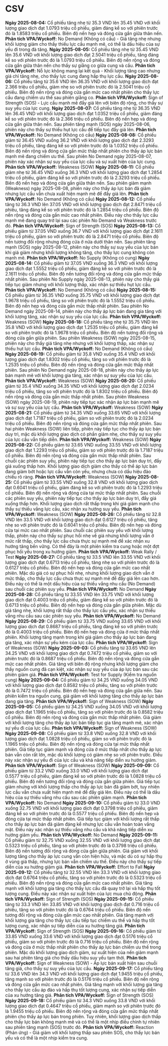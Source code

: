 # CSV

**Ngày 2025-08-04:** Cổ phiếu tăng nhẹ từ 35.3 VND lên 35.45 VND với khối lượng giao dịch đạt 1.0793 triệu cổ phiếu, giảm đáng kể so với phiên trước đó là 1.8583 triệu cổ phiếu. Biên độ nến hẹp và đóng cửa gần giữa thân nến. **Phân tích VPA/Wyckoff:** No Demand (Không có cầu) - Giá tăng nhẹ nhưng khối lượng giảm cho thấy thiếu lực cầu mạnh mẽ, có thể là dấu hiệu của sự yếu đi trong đà tăng.
**Ngày 2025-08-05:** Cổ phiếu tăng nhẹ từ 35.45 VND lên 35.6 VND với khối lượng giao dịch đạt 2.5041 triệu cổ phiếu, tăng đáng kể so với phiên trước đó là 1.0793 triệu cổ phiếu. Biên độ nến rộng và đóng cửa gần giữa thân nến cho thấy sự giằng co giữa cung và cầu. **Phân tích VPA/Wyckoff:** Nỗ lực không mang lại kết quả - Khối lượng tăng cao nhưng giá chỉ tăng nhẹ, cho thấy lực cung đang hấp thụ lực cầu.
**Ngày 2025-08-06:** Cổ phiếu tăng từ 35.6 VND lên 36.35 VND với khối lượng giao dịch đạt 2.366 triệu cổ phiếu, giảm nhẹ so với phiên trước đó là 2.5041 triệu cổ phiếu. Biên độ nến rộng và đóng cửa gần mức cao nhất phiên cho thấy lực cầu đang chiếm ưu thế sau phiên giằng co. **Phân tích VPA/Wyckoff:** Sign of Strength (SOS) - Lực cầu mạnh mẽ đẩy giá lên với biên độ rộng, cho thấy sự suy yếu của lực cung.
**Ngày 2025-08-07:** Cổ phiếu tăng nhẹ từ 36.35 VND lên 36.45 VND với khối lượng giao dịch đạt 1.0352 triệu cổ phiếu, giảm đáng kể so với phiên trước đó là 2.366 triệu cổ phiếu. Biên độ nến hẹp và đóng cửa gần giữa thân nến. Sau phiên tăng mạnh (SOS) ngày 2025-08-06, phiên này cho thấy sự thiếu hụt lực cầu để tiếp tục đẩy giá lên. **Phân tích VPA/Wyckoff:** No Demand (Không có cầu)
**Ngày 2025-08-08:** Cổ phiếu giảm từ 36.45 VND xuống 36.2 VND với khối lượng giao dịch đạt 2.3293 triệu cổ phiếu, tăng đáng kể so với phiên trước đó là 1.0352 triệu cổ phiếu. Biên độ nến rộng và đóng cửa gần mức thấp nhất phiên cho thấy áp lực bán mạnh mẽ đang chiếm ưu thế. Sau phiên No Demand ngày 2025-08-07, phiên này xác nhận sự suy yếu của lực cầu và sự xuất hiện của lực cung. **Phân tích VPA/Wyckoff:** Weakness (SOW)
**Ngày 2025-08-11:** Cổ phiếu giảm nhẹ từ 36.45 VND xuống 36.3 VND với khối lượng giao dịch đạt 1.2854 triệu cổ phiếu, giảm đáng kể so với phiên trước đó là 2.3293 triệu cổ phiếu. Biên độ nến hẹp và đóng cửa gần giữa thân nến. Sau phiên giảm mạnh (Weakness) ngày 2025-08-08, phiên này cho thấy áp lực bán đã giảm nhưng lực cầu vẫn chưa xuất hiện mạnh mẽ để đẩy giá lên. **Phân tích VPA/Wyckoff:** No Demand (Không có cầu)
**Ngày 2025-08-12:** Cổ phiếu tăng từ 36.3 VND lên 37.05 VND với khối lượng giao dịch đạt 2.8471 triệu cổ phiếu, tăng đáng kể so với phiên trước đó là 1.2854 triệu cổ phiếu. Biên độ nến rộng và đóng cửa gần mức cao nhất phiên. Điều này cho thấy lực cầu mạnh mẽ đang quay trở lại sau các phiên No Demand và Weakness trước đó. **Phân tích VPA/Wyckoff:** Sign of Strength (SOS)
**Ngày 2025-08-13:** Cổ phiếu giảm từ 37.05 VND xuống 36.7 VND với khối lượng giao dịch đạt 2.1611 triệu cổ phiếu, giảm so với phiên trước đó là 2.8471 triệu cổ phiếu. Biên độ nến tương đối rộng nhưng đóng cửa ở nửa dưới thân nến. Sau phiên tăng mạnh (SOS) ngày 2025-08-12, phiên này cho thấy sự suy yếu của lực bán khi giá giảm nhưng khối lượng không tăng, cho thấy lực cung không còn mạnh mẽ. **Phân tích VPA/Wyckoff:** No Supply (Không có cung)
**Ngày 2025-08-14:** Cổ phiếu giảm từ 37.05 VND xuống 36.3 VND với khối lượng giao dịch đạt 1.5552 triệu cổ phiếu, giảm đáng kể so với phiên trước đó là 2.1611 triệu cổ phiếu. Biên độ nến tương đối rộng và đóng cửa gần mức thấp nhất phiên. Sau phiên No Supply ngày 2025-08-13, phiên này cho thấy giá tiếp tục giảm nhưng với khối lượng thấp, xác nhận sự thiếu hụt lực cầu. **Phân tích VPA/Wyckoff:** No Demand (Không có cầu)
**Ngày 2025-08-15:** Cổ phiếu giảm từ 36.35 VND xuống 35.75 VND với khối lượng giao dịch đạt 1.9678 triệu cổ phiếu, tăng so với phiên trước đó là 1.5552 triệu cổ phiếu. Biên độ nến hẹp và đóng cửa gần mức thấp nhất phiên. Sau phiên No Demand ngày 2025-08-14, phiên này cho thấy áp lực bán đang gia tăng với khối lượng tăng, xác nhận sự suy yếu của lực cầu. **Phân tích VPA/Wyckoff:** Weakness (SOW)
**Ngày 2025-08-18:** Cổ phiếu tăng nhẹ từ 35.75 VND lên 35.8 VND với khối lượng giao dịch đạt 1.2535 triệu cổ phiếu, giảm đáng kể so với phiên trước đó là 1.9678 triệu cổ phiếu. Biên độ nến tương đối rộng và đóng cửa gần giữa phiên. Sau phiên Weakness (SOW) ngày 2025-08-15, phiên này cho thấy giá tăng nhẹ nhưng với khối lượng thấp, xác nhận sự thiếu hụt lực cầu. **Phân tích VPA/Wyckoff:** No Demand (Không có cầu)
**Ngày 2025-08-19:** Cổ phiếu giảm từ 35.8 VND xuống 35.4 VND với khối lượng giao dịch đạt 1.8302 triệu cổ phiếu, tăng so với phiên trước đó là 1.2535 triệu cổ phiếu. Biên độ nến rộng và đóng cửa gần mức thấp nhất phiên. Sau phiên No Demand ngày 2025-08-18, phiên này cho thấy áp lực bán mạnh mẽ với khối lượng gia tăng, xác nhận sự suy yếu của lực cầu. **Phân tích VPA/Wyckoff:** Weakness (SOW)
**Ngày 2025-08-20:** Cổ phiếu giảm từ 35.4 VND xuống 34.35 VND với khối lượng giao dịch đạt 2.0234 triệu cổ phiếu, tăng so với phiên trước đó là 1.8302 triệu cổ phiếu. Biên độ nến rộng và đóng cửa gần mức thấp nhất phiên. Sau phiên Weakness (SOW) ngày 2025-08-19, phiên này tiếp tục xác nhận áp lực bán mạnh mẽ và sự suy yếu của lực cầu. **Phân tích VPA/Wyckoff:** Weakness (SOW)
**Ngày 2025-08-21:** Cổ phiếu giảm từ 34.35 VND xuống 33.65 VND với khối lượng giao dịch đạt 1.7187 triệu cổ phiếu, giảm so với phiên trước đó là 2.0234 triệu cổ phiếu. Biên độ nến rộng và đóng cửa gần mức thấp nhất phiên. Sau hai phiên Weakness (SOW) liên tiếp, phiên này tiếp tục cho thấy áp lực bán duy trì, mặc dù khối lượng giao dịch có phần giảm nhẹ, cho thấy sự suy yếu của lực cầu vẫn tiếp diễn. **Phân tích VPA/Wyckoff:** Weakness (SOW)
**Ngày 2025-08-22:** Cổ phiếu giảm từ 33.65 VND xuống 33.55 VND với khối lượng giao dịch đạt 1.2293 triệu cổ phiếu, giảm so với phiên trước đó là 1.7187 triệu cổ phiếu. Biên độ nến rộng và đóng cửa gần mức thấp nhất phiên. Sau chuỗi các phiên suy yếu, phiên này tiếp tục cho thấy áp lực bán duy trì, đẩy giá xuống thấp hơn. Khối lượng giao dịch giảm cho thấy có thể áp lực bán đang giảm bớt hoặc lực cầu vẫn còn yếu, nhưng chưa có dấu hiệu đảo chiều rõ ràng. **Phân tích VPA/Wyckoff:** Weakness (SOW)
**Ngày 2025-08-25:** Cổ phiếu giảm từ 33.55 VND xuống 32.8 VND với khối lượng giao dịch đạt 0.6041 triệu cổ phiếu, giảm đáng kể so với phiên trước đó là 1.2293 triệu cổ phiếu. Biên độ nến rộng và đóng cửa tại mức thấp nhất phiên. Sau chuỗi các phiên suy yếu, phiên này tiếp tục cho thấy áp lực bán duy trì, đẩy giá xuống thấp hơn. Khối lượng giao dịch rất thấp trong khi giá giảm mạnh cho thấy sự thiếu vắng lực cầu, xác nhận xu hướng suy yếu. **Phân tích VPA/Wyckoff:** Weakness (SOW)
**Ngày 2025-08-26:** Cổ phiếu tăng từ 32.8 VND lên 33.5 VND với khối lượng giao dịch đạt 0.6127 triệu cổ phiếu, tăng nhẹ so với phiên trước đó là 0.6041 triệu cổ phiếu. Biên độ nến hẹp và đóng cửa tại mức cao nhất phiên. Sau chuỗi các phiên suy yếu với khối lượng thấp, phiên này cho thấy sự phục hồi nhẹ về giá nhưng khối lượng vẫn ở mức rất thấp, cho thấy lực cầu chưa thực sự mạnh mẽ để xác nhận xu hướng tăng bền vững. Có thể đây là một phiên kiểm tra cung hoặc một đợt phục hồi yếu trong xu hướng giảm. **Phân tích VPA/Wyckoff:** Weak Rally / Test
**Ngày 2025-08-27:** Cổ phiếu tăng từ 33.5 VND lên 33.55 VND với khối lượng giao dịch đạt 0.6713 triệu cổ phiếu, tăng nhẹ so với phiên trước đó là 0.6127 triệu cổ phiếu. Biên độ nến hẹp và đóng cửa gần mức cao nhất phiên. Mặc dù giá có sự phục hồi nhẹ, nhưng khối lượng giao dịch vẫn ở mức thấp, cho thấy lực cầu chưa thực sự mạnh mẽ để đẩy giá lên cao hơn. Điều này có thể là một dấu hiệu của sự thiếu vắng nhu cầu (No Demand) sau chuỗi các phiên suy yếu. **Phân tích VPA/Wyckoff:** No Demand
**Ngày 2025-08-28:** Cổ phiếu tăng từ 33.55 VND lên 33.75 VND với khối lượng giao dịch đạt 0.4003 triệu cổ phiếu, giảm đáng kể so với phiên trước đó là 0.6713 triệu cổ phiếu. Biên độ nến hẹp và đóng cửa gần giữa phiên. Mặc dù giá tăng nhẹ, khối lượng rất thấp cho thấy lực cầu yếu, xác nhận sự thiếu vắng nhu cầu sau các phiên suy yếu. **Phân tích VPA/Wyckoff:** No Demand
**Ngày 2025-08-29:** Cổ phiếu giảm từ 33.75 VND xuống 33.65 VND với khối lượng giao dịch đạt 0.8687 triệu cổ phiếu, tăng đáng kể so với phiên trước đó là 0.4003 triệu cổ phiếu. Biên độ nến hẹp và đóng cửa ở mức thấp nhất phiên. Khối lượng tăng mạnh trong khi giá giảm cho thấy áp lực bán đang gia tăng, xác nhận sự yếu kém của lực cầu. **Phân tích VPA/Wyckoff:** Sign of Weakness (SOW)
**Ngày 2025-09-03:** Cổ phiếu tăng từ 33.65 VND lên 34.25 VND với khối lượng giao dịch đạt 0.7472 triệu cổ phiếu, giảm so với phiên trước đó là 0.8687 triệu cổ phiếu. Biên độ nến rộng và đóng cửa gần mức cao nhất phiên. Giá tăng với biên độ rộng nhưng khối lượng giảm cho thấy nguồn cung đã cạn kiệt, xác nhận sự suy yếu của áp lực bán sau các phiên giảm giá. **Phân tích VPA/Wyckoff:** Test for Supply (Kiểm tra nguồn cung)
**Ngày 2025-09-04:** Cổ phiếu giảm từ 34.25 VND xuống 34.05 VND với khối lượng giao dịch đạt 0.8582 triệu cổ phiếu, tăng so với phiên trước đó là 0.7472 triệu cổ phiếu. Biên độ nến hẹp và đóng cửa gần giữa nến. Sau phiên kiểm tra nguồn cung, giá giảm với khối lượng tăng cho thấy áp lực bán đang gia tăng. **Phân tích VPA/Wyckoff:** Sign of Weakness (SOW)
**Ngày 2025-09-05:** Cổ phiếu giảm từ 34.25 VND xuống 34.05 VND với khối lượng giao dịch đạt 1.1965 triệu cổ phiếu, tăng so với phiên trước đó là 0.8582 triệu cổ phiếu. Biên độ nến rộng và đóng cửa gần mức thấp nhất phiên. Giá giảm với khối lượng tăng cho thấy áp lực bán tiếp tục gia tăng mạnh mẽ, xác nhận sự yếu đi của lực cầu. **Phân tích VPA/Wyckoff:** Sign of Weakness (SOW)
**Ngày 2025-09-08:** Cổ phiếu giảm từ 33.8 VND xuống 32.8 VND với khối lượng giao dịch đạt 1.0828 triệu cổ phiếu, giảm so với phiên trước đó là 1.1965 triệu cổ phiếu. Biên độ nến rộng và đóng cửa tại mức thấp nhất phiên. Giá tiếp tục giảm mạnh và đóng cửa ở mức thấp nhất cho thấy áp lực bán vẫn còn rất lớn, mặc dù khối lượng có giảm nhẹ so với phiên trước. Điều này xác nhận sự yếu đi của lực cầu và khả năng tiếp diễn xu hướng giảm. **Phân tích VPA/Wyckoff:** Sign of Weakness (SOW)
**Ngày 2025-09-09:** Cổ phiếu giảm từ 33.2 VND xuống 33.0 VND với khối lượng giao dịch đạt 0.5577 triệu cổ phiếu, giảm đáng kể so với phiên trước đó là 1.0828 triệu cổ phiếu. Biên độ nến tương đối rộng và đóng cửa gần giữa phiên. Giá tiếp tục giảm nhưng với khối lượng thấp cho thấy áp lực bán đã giảm bớt, tuy nhiên lực cầu vẫn chưa xuất hiện mạnh mẽ để đẩy giá lên. Điều này có thể là dấu hiệu của sự thiếu vắng nhu cầu sau các phiên giảm mạnh. **Phân tích VPA/Wyckoff:** No Demand
**Ngày 2025-09-10:** Cổ phiếu giảm từ 33.0 VND xuống 32.75 VND với khối lượng giao dịch đạt 0.3798 triệu cổ phiếu, giảm đáng kể so với phiên trước đó là 0.5577 triệu cổ phiếu. Biên độ nến hẹp và đóng cửa tại mức thấp nhất phiên. Giá tiếp tục giảm với khối lượng rất thấp cho thấy áp lực bán đã giảm đáng kể nhưng lực cầu vẫn hoàn toàn vắng mặt. Điều này xác nhận sự thiếu vắng nhu cầu và khả năng tiếp diễn xu hướng giảm yếu. **Phân tích VPA/Wyckoff:** No Demand
**Ngày 2025-09-11:** Cổ phiếu giảm từ 32.75 VND xuống 32.55 VND với khối lượng giao dịch đạt 0.5323 triệu cổ phiếu, tăng so với phiên trước đó là 0.3798 triệu cổ phiếu. Biên độ nến tương đối rộng và đóng cửa gần giữa phiên. Giá giảm với khối lượng tăng cho thấy áp lực cung vẫn còn hiện hữu, và mặc dù có sự hấp thụ ở vùng giá thấp, nhưng lực bán vẫn chiếm ưu thế. Điều này cho thấy sự tiếp diễn của xu hướng giảm giá. **Phân tích VPA/Wyckoff:** Effort to Fall
**Ngày 2025-09-12:** Cổ phiếu tăng từ 32.55 VND lên 33.3 VND với khối lượng giao dịch đạt 0.6764 triệu cổ phiếu, tăng so với phiên trước đó là 0.5323 triệu cổ phiếu. Biên độ nến rộng và đóng cửa gần mức cao nhất phiên. Giá tăng mạnh với khối lượng gia tăng cho thấy lực cầu đã quay trở lại và hấp thụ tốt lượng cung. Điều này xác nhận sự xuất hiện của lực mua chủ động. **Phân tích VPA/Wyckoff:** Sign of Strength (SOS)
**Ngày 2025-09-15:** Cổ phiếu tăng từ 33.3 VND lên 33.85 VND với khối lượng giao dịch đạt 0.716 triệu cổ phiếu, tăng so với phiên trước đó là 0.6764 triệu cổ phiếu. Biên độ nến tương đối rộng và đóng cửa gần mức cao nhất phiên. Giá tăng mạnh với khối lượng gia tăng cho thấy lực cầu tiếp tục chiếm ưu thế và hấp thụ tốt lượng cung, xác nhận sự tiếp diễn của xu hướng tăng giá. **Phân tích VPA/Wyckoff:** Sign of Strength (SOS)
**Ngày 2025-09-16:** Cổ phiếu giảm từ 33.85 VND xuống 33.6 VND với khối lượng giao dịch đạt 0.5176 triệu cổ phiếu, giảm so với phiên trước đó là 0.716 triệu cổ phiếu. Biên độ nến rộng và đóng cửa ở mức thấp nhất phiên cho thấy áp lực bán chiếm ưu thế trong phiên. Mặc dù khối lượng giao dịch giảm, sự xuất hiện của nến giảm mạnh sau hai phiên tăng giá cho thấy dấu hiệu suy yếu tạm thời. **Phân tích VPA/Wyckoff:** Sign of Weakness (SOW) - Áp lực bán xuất hiện sau chuỗi tăng giá, cho thấy sự suy yếu của lực cầu.
**Ngày 2025-09-17:** Cổ phiếu tăng từ 33.6 VND lên 34.3 VND với khối lượng giao dịch đạt 1.9455 triệu cổ phiếu, tăng mạnh so với phiên trước đó là 0.5176 triệu cổ phiếu. Biên độ nến rộng và đóng cửa gần mức cao nhất phiên. Giá tăng mạnh với khối lượng gia tăng cho thấy lực cầu áp đảo và hấp thụ tốt lượng cung, xác nhận sự tiếp diễn của xu hướng tăng giá. **Phân tích VPA/Wyckoff:** Sign of Strength (SOS)
**Ngày 2025-09-18:** Cổ phiếu giảm từ 34.3 VND xuống 33.8 VND với khối lượng giao dịch đạt 0.4647 triệu cổ phiếu, giảm mạnh so với phiên trước đó là 1.9455 triệu cổ phiếu. Biên độ nến rộng và đóng cửa gần mức thấp nhất phiên cho thấy áp lực bán trong phiên. Tuy nhiên, khối lượng giao dịch thấp cho thấy lực bán không mạnh mẽ và có thể là một nhịp điều chỉnh tự nhiên sau phiên tăng mạnh (SOS) trước đó. **Phân tích VPA/Wyckoff:** Reaction (Phản ứng) - Giá giảm với khối lượng thấp sau phiên SOS, cho thấy lực bán yếu và có thể là một nhịp kiểm tra cung.
